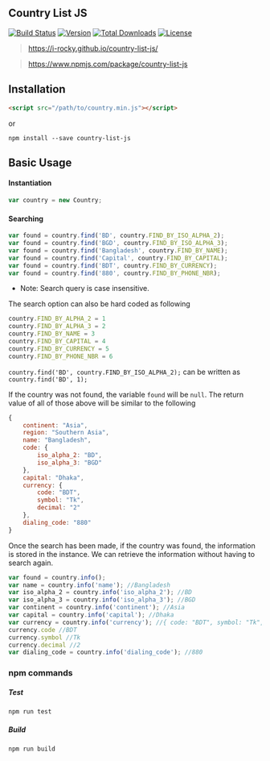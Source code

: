 ## Country List JS

[![Build Status](https://travis-ci.org/i-rocky/country-list-js.svg?branch=master)](https://travis-ci.org/i-rocky/country-list-js) [![Version](https://img.shields.io/npm/v/country-list-js.svg)](https://www.npmjs.com/package/country-list-js)
[![Total Downloads](https://img.shields.io/npm/dt/country-list-js.svg)](https://www.npmjs.com/package/country-list-js)
[![License](https://img.shields.io/github/license/i-rocky/country-list-js.svg)](https://github.com/i-rocky/country-list-js/blob/master/LICENSE)

> https://i-rocky.github.io/country-list-js/

> https://www.npmjs.com/package/country-list-js

## Installation

```html
<script src="/path/to/country.min.js"></script>
```

or

```
npm install --save country-list-js
```
## Basic Usage
#### Instantiation

```javascript 
var country = new Country; 
```

#### Searching

```javascript
var found = country.find('BD', country.FIND_BY_ISO_ALPHA_2);
var found = country.find('BGD', country.FIND_BY_ISO_ALPHA_3);
var found = country.find('Bangladesh', country.FIND_BY_NAME);
var found = country.find('Capital', country.FIND_BY_CAPITAL);
var found = country.find('BDT', country.FIND_BY_CURRENCY);
var found = country.find('880', country.FIND_BY_PHONE_NBR);
```

* Note: Search query is case insensitive.

The search option can also be hard coded as following

```javascript
country.FIND_BY_ALPHA_2 = 1
country.FIND_BY_ALPHA_3 = 2
country.FIND_BY_NAME = 3
country.FIND_BY_CAPITAL = 4
country.FIND_BY_CURRENCY = 5
country.FIND_BY_PHONE_NBR = 6
```

```country.find('BD', country.FIND_BY_ISO_ALPHA_2);``` can be written as ```country.find('BD', 1);```

If the country was not found, the variable ```found``` will be ```null```.
The return value of all of those above will be similar to the following

```javascript
{
    continent: "Asia",
    region: "Southern Asia",
    name: "Bangladesh",
    code: {
        iso_alpha_2: "BD",
        iso_alpha_3: "BGD"
    },
    capital: "Dhaka",
    currency: {
        code: "BDT",
        symbol: "Tk",
        decimal: "2"
    },
    dialing_code: "880"
}
```

Once the search has been made, if the country was found, the information is stored in the instance. We can retrieve the information without having to search again.

```javascript
var found = country.info();
var name = country.info('name'); //Bangladesh
var iso_alpha_2 = country.info('iso_alpha_2'); //BD
var iso_alpha_3 = country.info('iso_alpha_3'); //BGD
var continent = country.info('continent'); //Asia
var capital = country.info('capital'); //Dhaka
var currency = country.info('currency'); //{ code: "BDT", symbol: "Tk", decimal: "2"}
currency.code //BDT
currency.symbol //Tk
currency.decimal //2
var dialing_code = country.info('dialing_code'); //880
```

### npm commands

##### Test
```
npm run test
```

##### Build
```
npm run build
```